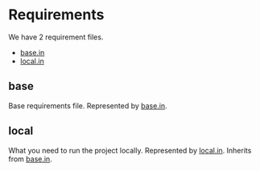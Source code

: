 # Requirements

We have 2 requirement files.

- [base.in](#base)
- [local.in](#local)

## base

Base requirements file. Represented by [base.in](base.in).

## local

What you need to run the project locally. Represented by [local.in](local.in).
Inherits from [base.in](base.in).
